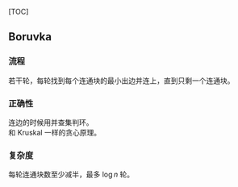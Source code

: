 [TOC]

## Boruvka

### 流程

若干轮，每轮找到每个连通块的最小出边并连上，直到只剩一个连通块。

### 正确性

连边的时候用并查集判环。  
和 Kruskal 一样的贪心原理。

### 复杂度

每轮连通块数至少减半，最多 $\log n$ 轮。